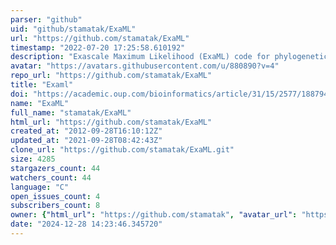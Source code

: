 ```yaml
---
parser: "github"
uid: "github/stamatak/ExaML"
url: "https://github.com/stamatak/ExaML"
timestamp: "2022-07-20 17:25:58.610192"
description: "Exascale Maximum Likelihood (ExaML) code for phylogenetic inference using MPI"
avatar: "https://avatars.githubusercontent.com/u/880890?v=4"
repo_url: "https://github.com/stamatak/ExaML"
title: "Examl"
doi: "https://academic.oup.com/bioinformatics/article/31/15/2577/188794/ExaML-version-3-a-tool-for-phylogenomic-analyses"
name: "ExaML"
full_name: "stamatak/ExaML"
html_url: "https://github.com/stamatak/ExaML"
created_at: "2012-09-28T16:10:12Z"
updated_at: "2021-09-28T08:42:43Z"
clone_url: "https://github.com/stamatak/ExaML.git"
size: 4285
stargazers_count: 44
watchers_count: 44
language: "C"
open_issues_count: 4
subscribers_count: 8
owner: {"html_url": "https://github.com/stamatak", "avatar_url": "https://avatars.githubusercontent.com/u/880890?v=4", "login": "stamatak", "type": "User"}
date: "2024-12-28 14:23:46.345720"
---
```

